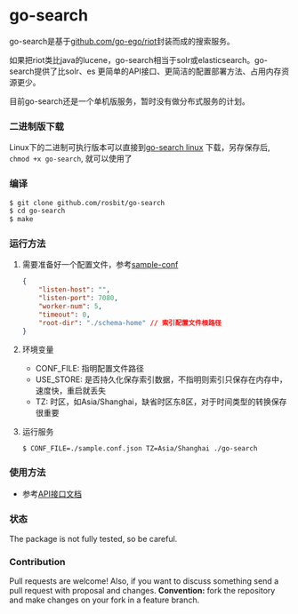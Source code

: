 # go-search

go-search是基于[github.com/go-ego/riot](https://github.com/go-ego/riot)封装而成的搜索服务。

如果把riot类比java的lucene，go-search相当于solr或elasticsearch。go-search提供了比solr、es
更简单的API接口、更简洁的配置部署方法、占用内存资源更少。

目前go-search还是一个单机版服务，暂时没有做分布式服务的计划。

### 二进制版下载
   Linux下的二进制可执行版本可以直接到[go-search linux](https://github.com/rosbit/go-search/releases)
   下载，另存保存后, `chmod +x go-search`, 就可以使用了

### 编译

   ```bash
$ git clone github.com/rosbit/go-search
$ cd go-search
$ make
   ```

### 运行方法
   1. 需要准备好一个配置文件，参考[sample-conf](sample.conf.json)
        ```json
        {
            "listen-host": "",
            "listen-port": 7080,
            "worker-num": 5,
            "timeout": 0,
            "root-dir": "./schema-home" // 索引配置文件根路径
        }
        ```
        
   1. 环境变量

        - CONF_FILE: 指明配置文件路径
        - USE_STORE: 是否持久化保存索引数据，不指明则索引只保存在内存中，速度快，重启就丢失
        - TZ:  时区，如Asia/Shanghai，缺省时区东8区，对于时间类型的转换保存很重要

1. 运行服务

      ```bash
      $ CONF_FILE=./sample.conf.json TZ=Asia/Shanghai ./go-search
      ```



### 使用方法

- 参考[API接口文档](go-search.api.md)


### 状态

The package is not fully tested, so be careful.

### Contribution

Pull requests are welcome! Also, if you want to discuss something send a pull request with proposal and changes.
__Convention:__ fork the repository and make changes on your fork in a feature branch.